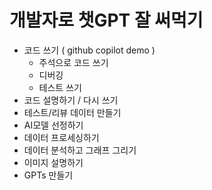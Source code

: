 # 개발자로 챗GPT 잘 써먹기
- 코드 쓰기 ( github copilot demo )
  - 주석으로 코드 쓰기
  - 디버깅
  - 테스트 쓰기
- 코드 설명하기 / 다시 쓰기
- 테스트/리뷰 데이터 만들기
- AI모델 선정하기
- 데이터 프로세싱하기
- 데이터 분석하고 그래프 그리기
- 이미지 설명하기
- GPTs 만들기